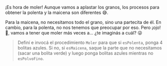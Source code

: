 <gs-attire attire-url="https://raw.githubusercontent.com/MumukiProject/mumuki-guia-gobstones-inti-huasi-secundaria/master/assets/attires/config_1582311668367.json"></gs-attire>

¡Es hora de moler! Aunque vamos a aplastar los granos, los procesos para obtener la polenta y la maicena son diferentes :sweat_smile:. 

Para la maicena, no necesitamos todo el grano, sino una partecita de él. En cambio, para la polenta, no nos tenemos que preocupar por eso. Pero ¡ojo! :eyes:, vamos a tener que moler más veces a… ¿te imaginás a cuál? :stuck_out_tongue_winking_eye:

> Definí e invocá el procedimiento `Moler` para que si `esPolenta`, ponga 4 bolitas azules. Si no, si `esMaicena`, saque la parte que no necesitamos (sacar una bolita verde) y luego ponga bolitas azules mientras no `esPolvoFino`.
